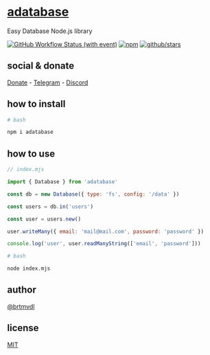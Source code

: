 # [adatabase](https://www.npmjs.com/package/adatabase)

Easy Database Node.js library

[![GitHub Workflow Status (with event)](https://img.shields.io/github/actions/workflow/status/tarsislimadev/adatabase/npm-publish.yml?label=GitHub%20Actions&link=https%3A%2F%2Fgithub.com%2Ftarsislimadev%2Fadatabase%2Factions%2Fworkflows%2Fnpm-publish.yml)](https://github.com/tarsislimadev/adatabase/actions/workflows/npm-publish.yml) [![npm](https://img.shields.io/npm/dw/adatabase?label=NPM%20Weekly%20Downloads)](https://www.npmjs.com/package/adatabase) [![github/stars](https://img.shields.io/github/stars/adatabase?style=social)](https://img.shields.io/github/stars/adatabase?style=social) 

## social & donate

[Donate](https://link.mercadopago.com.br/brtmvdl) - [Telegram](https://t.me/+KRmg5MlqgMk0MTg5) - [Discord](https://discord.gg/2zWpWBgmPj)

## how to install

```bash
# bash

npm i adatabase
```

## how to use

```js
// index.mjs

import { Database } from 'adatabase'

const db = new Database({ type: 'fs', config: '/data' })

const users = db.in('users')

const user = users.new()

user.writeMany({ email: 'mail@mail.com', password: 'password' })

console.log('user', user.readManyString(['email', 'password']))
```

```sh
# bash

node index.mjs
```

## author

[@brtmvdl](https://www.linkedin.com/in/tarsislimadev/)

## license

[MIT](./LICENSE)
